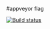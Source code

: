 #appveyor flag

[![Build status](https://ci.appveyor.com/api/projects/status/fy62nty44crxaas4?svg=true)](https://ci.appveyor.com/project/hjgkih/unit-test-game-1)
